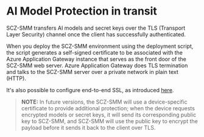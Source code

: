 # AI Model Protection in transit

SCZ-SMM transfers AI models and secret keys over the TLS (Transport Layer Security) channel once the client has successfully authenticated.

When you deploy the SCZ-SMM environment using the deployment script, the script generates a self-signed certificate to be associated with the Azure Application Gateway instance that serves as the front door of the SCZ-SMM web server. Azure Application Gateway does TLS termination and talks to the SCZ-SMM server over a private network in plain text (HTTP).

It's also possible to configure end-to-end SSL, as introduced [here](https://docs.microsoft.com/en-us/azure/application-gateway/end-to-end-ssl-portal).

> **NOTE:** In future versions, the SCZ-SMM will use a device-specific certificate to provide additional protection; when the device requests encrypted models or secret keys, it will send its corresponding public key to SCZ-SMM, and SCZ-SMM will use the public key to encrypt the payload before it sends it back to the client over TLS.
